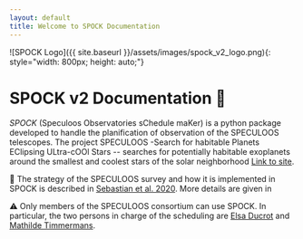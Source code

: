 ```yaml
---
layout: default
title: Welcome to SPOCK Documentation
---
```


![SPOCK Logo]({{ site.baseurl }}/assets/images/spock_v2_logo.png){: style="width: 800px; height: auto;"}

# SPOCK v2 Documentation 🖖	

*SPOCK* (Speculoos Observatories sChedule maKer) is a python package
developed to handle the planification of observation of the SPECULOOS
telescopes. The project SPECULOOS -Search for habitable Planets
EClipsing ULtra-cOOl Stars -- searches for potentially habitable
exoplanets around the smallest and coolest stars of the solar
neighborhood [Link to
site](https://www.speculoos.uliege.be/cms/c_4259452/fr/speculoos).

📝 The strategy of the SPECULOOS survey and how it is implemented in SPOCK is described in [Sebastian et al. 2020](https://www.aanda.org/articles/aa/full_html/2021/01/aa38827-20/aa38827-20.html). More details are given in 


⚠️ Only members of the SPECULOOS consortium can use SPOCK. In particular, the two persons in charge of the scheduling are [Elsa Ducrot](elsa.ducrot@cea.fr) and [Mathilde Timmermans](mathilde.timmermans@uliege.be). 